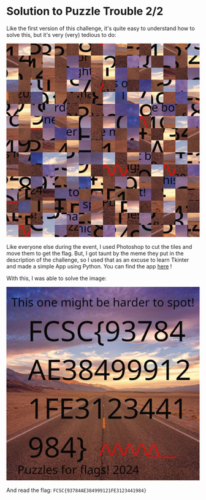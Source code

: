 # Solution to Puzzle Trouble 2/2

Like the first version of this challenge, it's quite easy to understand how to solve this, but it's very (very) tedious to do:

![](./puzzle-trouble-hard.jpg)

Like everyone else during the event, I used Photoshop to cut the tiles and move them to get the flag. But, I got taunt by the meme they put in the description of the challenge, so I used that as an excuse to learn Tkinter and made a simple App using Python. You can find the app [here](https://github.com/TaianRmos/tiled-image-scrambler-unscrambler) !

With this, I was able to solve the image:

![](./puzzle-trouble-hard_solved.jpg)

And read the flag: `FCSC{93784AE384999121FE3123441984}`